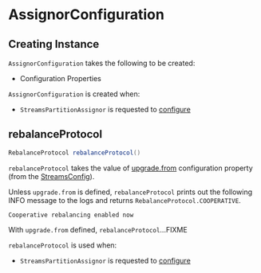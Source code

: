 # AssignorConfiguration

## Creating Instance

`AssignorConfiguration` takes the following to be created:

* <span id="configs"> Configuration Properties

`AssignorConfiguration` is created when:

* `StreamsPartitionAssignor` is requested to [configure](StreamsPartitionAssignor.md#configure)

## <span id="rebalanceProtocol"> rebalanceProtocol

```java
RebalanceProtocol rebalanceProtocol()
```

`rebalanceProtocol` takes the value of [upgrade.from](StreamsConfig.md#UPGRADE_FROM_CONFIG) configuration property (from the [StreamsConfig](#streamsConfig)).

Unless `upgrade.from` is defined, `rebalanceProtocol` prints out the following INFO message to the logs and returns `RebalanceProtocol.COOPERATIVE`.

```text
Cooperative rebalancing enabled now
```

With `upgrade.from` defined, `rebalanceProtocol`...FIXME

`rebalanceProtocol` is used when:

* `StreamsPartitionAssignor` is requested to [configure](StreamsPartitionAssignor.md#configure)

